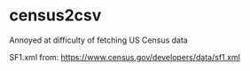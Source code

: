census2csv
==========

Annoyed at difficulty of fetching US Census data

SF1.xml from: https://www.census.gov/developers/data/sf1.xml

